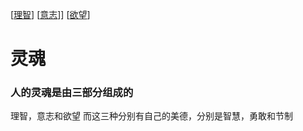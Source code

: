 [[理智]]
[[意志]]]
[[欲望]]


# 灵魂

### 人的灵魂是由三部分组成的

理智，意志和欲望
而这三种分别有自己的美德，分别是智慧，勇敢和节制


[//begin]: # "Autogenerated link references for markdown compatibility"
[理智]: 理智/理智 "理智"
[意志]: 意志/意志 "意志"
[欲望]: 欲望/欲望 "欲望"
[//end]: # "Autogenerated link references"